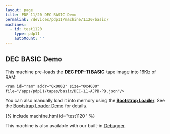 ```yaml
---
layout: page
title: PDP-11/20 DEC BASIC Demo
permalink: /devices/pdp11/machine/1120/basic/
machines:
  - id: test1120
    type: pdp11
    autoMount: ''
---
```


DEC BASIC Demo
--------------

This machine pre-loads the **[DEC PDP-11 BASIC](/apps/pdp11/tapes/basic/)** tape image into 16Kb of RAM:

	<ram id="ram" addr="0x0000" size="0x4000" file="/apps/pdp11/tapes/basic/DEC-11-AJPB-PB.json"/>

You can also manually load it into memory using the **[Bootstrap Loader](/apps/pdp11/boot/bootstrap/)**.
See the [Bootstrap Loader Demo](/devices/pdp11/machine/1120/bootstrap/) for details.

{% include machine.html id="test1120" %}

This machine is also available with our built-in [Debugger](debugger/).
